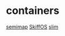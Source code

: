 # containers

[semimap](https://github.com/hogliux/semimap)
[SkiffOS](https://github.com/skiffos/SkiffOS)
[slim](https://github.com/slimtoolkit/slim)
